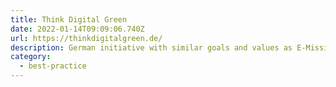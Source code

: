 ```yaml
---
title: Think Digital Green
date: 2022-01-14T09:09:06.740Z
url: https://thinkdigitalgreen.de/
description: German initiative with similar goals and values as E-Missions
category:
  - best-practice
---
```

